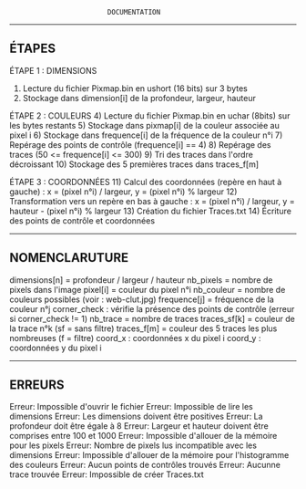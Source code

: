                             DOCUMENTATION
 
 ---------------
 ÉTAPES
 ---------------
 
 ÉTAPE 1 : DIMENSIONS
 1) Lecture du fichier Pixmap.bin en ushort (16 bits) sur 3 bytes
 2) Stockage dans dimension[i] de la profondeur, largeur, hauteur
 
 ÉTAPE 2 : COULEURS
 4) Lecture du fichier Pixmap.bin en uchar (8bits) sur les bytes restants
 5) Stockage dans pixmap[i] de la couleur associée au pixel i
 6) Stockage dans frequence[i] de la fréquence de la couleur n°i
 7) Repérage des points de contrôle (frequence[i] == 4)
 8) Repérage des traces (50 <= frequence[i] <= 300)
 9) Tri des traces dans l'ordre décroissant
 10) Stockage des 5 premières traces dans traces_f[m]
 
 ÉTAPE 3 : COORDONNÉES
 11) Calcul des coordonnées (repère en haut à gauche) : x = (pixel n°i) / largeur, y = (pixel n°i) % largeur
 12) Transformation vers un repère en bas à gauche : x = (pixel n°i) / largeur, y = hauteur - (pixel n°i) % largeur
 13) Création du fichier Traces.txt
 14) Écriture des points de contrôle et coordonnées
 
 ---------------
 NOMENCLARUTURE
 ---------------
 
 dimensions[n] = profondeur / largeur / hauteur
 nb_pixels = nombre de pixels dans l'image
 pixel[i] = couleur du pixel n°i
 nb_couleur = nombre de couleurs possibles (voir : web-clut.jpg)
 frequence[j] = fréquence de la couleur n°j
 corner_check : vérifie la présence des points de contrôle (erreur si corner_check != 1)
 nb_trace = nombre de traces
 traces_sf[k] = couleur de la trace n°k (sf = sans filtre)
 traces_f[m] = couleur des 5 traces les plus nombreuses (f = filtre)
 coord_x : coordonnées x du pixel i
 coord_y : coordonnées y du pixel i
 
 ---------------
 ERREURS
 ---------------
 
 Erreur: Impossible d'ouvrir le fichier
 Erreur: Impossible de lire les dimensions
 Erreur: Les dimensions doivent être positives
 Erreur: La profondeur doit être égale à 8
 Erreur: Largeur et hauteur doivent être comprises entre 100 et 1000
 Erreur: Impossible d'allouer de la mémoire pour les pixels
 Erreur: Nombre de pixels lus incompatible avec les dimensions
 Erreur: Impossible d'allouer de la mémoire pour l'histogramme des couleurs
 Erreur: Aucun points de contrôles trouvés
 Erreur: Aucunne trace trouvée
 Erreur: Impossible de créer Traces.txt
